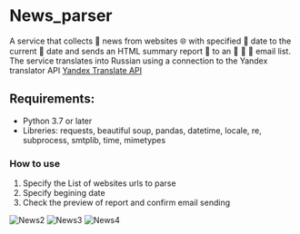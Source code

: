 # News_parser
A service that collects :mag_right: news from websites :globe_with_meridians: with specified :calendar: date to the current :calendar: date and sends an HTML summary report :bookmark_tabs: to an  :e-mail: :e-mail: :e-mail:  email list. 
The service translates into Russian using a connection to the Yandex translator API [Yandex Translate API](https://cloud.yandex.ru/docs/translate/operations/translate) 

## Requirements:
* Python 3.7 or later
* Libreries:  requests, beautiful soup, pandas, datetime, locale, re, subprocess, smtplib, time, mimetypes

### How to use
1) Specify the List of websites urls to parse
2) Specify begining date
3) Check the preview of report and confirm email sending 


![News2](https://user-images.githubusercontent.com/74819831/162587469-e04f952a-22a8-4491-a27b-38a5d940ce49.jpg)
![News3](https://user-images.githubusercontent.com/74819831/162587475-b4ef171f-b1e9-421f-b84e-4043713db67c.jpg)
![News4](https://user-images.githubusercontent.com/74819831/162587473-d82fce22-4fad-4d54-bd9c-30d7ad8ab8a4.jpg)

